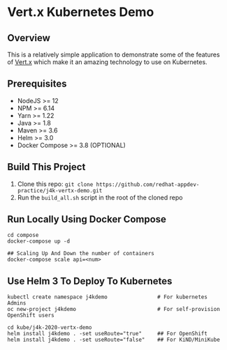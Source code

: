 # Vert.x Kubernetes Demo

## Overview

This is a relatively simple application to demonstrate some of the features of [Vert.x](https://vertx.io/) which
make it an amazing technology to use on Kubernetes.

## Prerequisites
* NodeJS >= 12
* NPM >= 6.14
* Yarn >= 1.22
* Java >= 1.8
* Maven >= 3.6
* Helm >= 3.0
* Docker Compose >= 3.8 (OPTIONAL)

## Build This Project

1. Clone this repo: `git clone https://github.com/redhat-appdev-practice/j4k-vertx-demo.git`
2. Run the `build_all.sh` script in the root of the cloned repo

## Run Locally Using Docker Compose

```
cd compose
docker-compose up -d

## Scaling Up And Down the number of containers
docker-compose scale api=<num>
```

## Use Helm 3 To Deploy To Kubernetes
```
kubectl create namespace j4kdemo                # For kubernetes Admins
oc new-project j4kdemo                          # For self-provision OpenShift users

cd kube/j4k-2020-vertx-demo
helm install j4kdemo . -set useRoute="true"     ## For OpenShift
helm install j4kdemo . -set useRoute="false"    ## For KiND/MiniKube
```